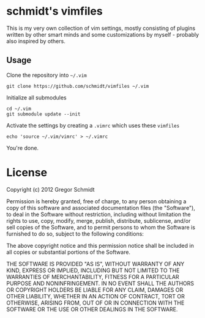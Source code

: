 # schmidt's vimfiles

This is my very own collection of vim settings, mostly consisting of plugins
written by other smart minds and some customizations by myself - probably also
inspired by others.

## Usage

Clone the repository into `~/.vim`

    git clone https://github.com/schmidt/vimfiles ~/.vim

Initialize all submodules

    cd ~/.vim
    git submodule update --init

Activate the settings by creating a `.vimrc` which uses these `vimfiles`

    echo 'source ~/.vim/vimrc' > ~/.vimrc

You're done.

# License

Copyright (c) 2012 Gregor Schmidt

Permission is hereby granted, free of charge, to any person obtaining a copy of
this software and associated documentation files (the "Software"), to deal in
the Software without restriction, including without limitation the rights to
use, copy, modify, merge, publish, distribute, sublicense, and/or sell copies of
the Software, and to permit persons to whom the Software is furnished to do so,
subject to the following conditions:

The above copyright notice and this permission notice shall be included in all
copies or substantial portions of the Software.

THE SOFTWARE IS PROVIDED "AS IS", WITHOUT WARRANTY OF ANY KIND, EXPRESS OR
IMPLIED, INCLUDING BUT NOT LIMITED TO THE WARRANTIES OF MERCHANTABILITY, FITNESS
FOR A PARTICULAR PURPOSE AND NONINFRINGEMENT. IN NO EVENT SHALL THE AUTHORS OR
COPYRIGHT HOLDERS BE LIABLE FOR ANY CLAIM, DAMAGES OR OTHER LIABILITY, WHETHER
IN AN ACTION OF CONTRACT, TORT OR OTHERWISE, ARISING FROM, OUT OF OR IN
CONNECTION WITH THE SOFTWARE OR THE USE OR OTHER DEALINGS IN THE SOFTWARE.
